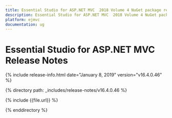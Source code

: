 ```yaml
---
title: Essential Studio for ASP.NET MVC  2018 Volume 4 NuGet package release  Release Notes  
description: Essential Studio for ASP.NET MVC  2018 Volume 4 NuGet package release  Release Notes  
platform: ejmvc
documentation: ug
---
```


# Essential Studio for ASP.NET MVC  Release Notes  

{% include release-info.html date="January 8, 2019"  version="v16.4.0.46" %} 


{% directory path: _includes/release-notes/v16.4.0.46 %}

{% include {{file.url}} %}

{% enddirectory %}